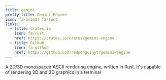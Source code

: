 ```yaml
---
title: gemini
pretty_title: Gemini Engine
icon: fa-brands fa-rust
links:
  - title: crates.io
    icon: fa-rust
    href: https://crates.io/crates/gemini-engine
  - title: Github
    icon: fa-github
    href: https://github.com/redpenguinyt/gemini-engine
---
```


A 2D/3D monospaced ASCII rendering engine, written in Rust. It's capable of rendering 2D and 3D graphics in a terminal